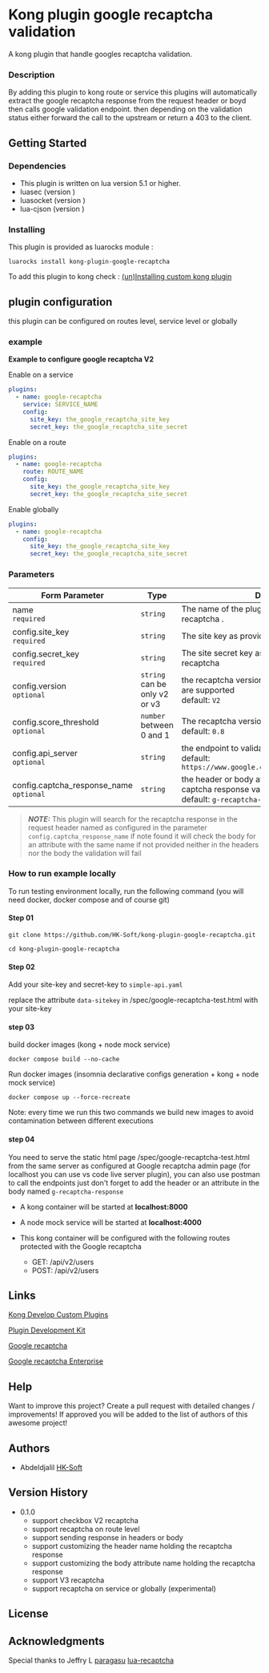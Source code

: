 # Kong plugin google recaptcha validation

A kong plugin that handle googles recaptcha validation.

### Description

By adding this plugin to kong route or service this plugins will automatically extract the google recaptcha response
from the request header or boyd then calls google validation endpoint. then depending on the validation status either
forward the call to the upstream or return a 403 to the client.

## Getting Started

### Dependencies

* This plugin is written on lua version 5.1 or higher.
* luasec (version )
* luasocket (version )
* lua-cjson (version )

### Installing

This plugin is provided as luarocks module :

```shell
luarocks install kong-plugin-google-recaptcha
```

To add this plugin to kong
check : [(un)Installing custom kong plugin](https://docs.konghq.com/gateway/latest/plugin-development/distribution/)

## plugin configuration

this plugin can be configured on routes level, service level or globally

### example

**Example to configure google recaptcha V2**

Enable on a service

```yaml
plugins:
  - name: google-recaptcha
    service: SERVICE_NAME
    config:
      site_key: the_google_recaptcha_site_key
      secret_key: the_google_recaptcha_site_secret
```

Enable on a route

```yaml
plugins:
  - name: google-recaptcha
    route: ROUTE_NAME
    config:
      site_key: the_google_recaptcha_site_key
      secret_key: the_google_recaptcha_site_secret
```

Enable globally

```yaml
plugins:
  - name: google-recaptcha
    config:
      site_key: the_google_recaptcha_site_key
      secret_key: the_google_recaptcha_site_secret
```

### Parameters

| Form Parameter                                  | Type                                | Description                                                                                                   |
|-------------------------------------------------|-------------------------------------|---------------------------------------------------------------------------------------------------------------|
| name <br/>  `required`                          | `string`                            | The name of the plugin, in this case google-recaptcha .                                                       |
| config.site_key <br/>  `required`               | `string`                            | The site key as provided by google recaptcha                                                                  |
| config.secret_key <br/>  `required`             | `string`                            | The site secret key as provided by google recaptcha                                                           |                                                      |
| config.version <br/>  `optional`                | `string` <br/> can be only v2 or v3 | the recaptcha version (only V2 checkbox and V3 are supported  <br/> default: `V2`                             |
| config.score_threshold <br/>  `optional`        | `number` <br/> between 0 and 1      | The recaptcha version 3 score threshold  <br/> default: `0.8`                                                  |
| config.api_server <br/>   `optional`            | `string`                            | the endpoint to validate the response  <br/> default: `https://www.google.com/recaptcha/api/siteverify`       |
| config.captcha_response_name <br/>   `optional` | `string`                            | the header or body attribute name used to hold the captcha response value <br/> default: `g-recaptcha-response` |

> **_NOTE:_**  This plugin will search for the recaptcha response in the request header named as configured in the
> parameter `config.captcha_response_name` if note found it will check the body for an attribute with the same name if
> not
> provided neither in the headers nor the body the validation will fail

### How to run example locally

To run testing environment locally, run the following command (you will need docker, docker compose and of course git)

#### Step 01

```shell
git clone https://github.com/HK-Soft/kong-plugin-google-recaptcha.git
```

```shell
cd kong-plugin-google-recaptcha
```

#### Step 02

Add your site-key and secret-key to `simple-api.yaml`

replace the attribute `data-sitekey` in /spec/google-recaptcha-test.html with your site-key

#### step 03

build docker images (kong + node mock service)

```shell
docker compose build --no-cache
```

Run docker images (insomnia declarative configs generation + kong + node mock service)

```shell
docker compose up --force-recreate
```

Note: every time we run this two commands we build new images to avoid contamination between different executions

#### step 04

You need to serve the static html page /spec/google-recaptcha-test.html from the same server as configured at Google
recaptcha admin page (for localhost you can use vs code live server plugin), you can also use postman to call the
endpoints just don't forget to add the header or an attribute in the body named  `g-recaptcha-response`

- A kong container will be started at **localhost:8000**

- A node mock service will be started at **localhost:4000**

- This kong container will be configured with the following routes protected with the Google recaptcha
    - GET: /api/v2/users
    - POST: /api/v2/users

## Links

[Kong Develop Custom Plugins](https://docs.konghq.com/gateway/latest/plugin-development/)

[Plugin Development Kit](https://docs.konghq.com/gateway/3.0.x/plugin-development/pdk/)

[Google recaptcha](https://www.google.com/recaptcha/admin)

[Google recaptcha Enterprise](https://console.cloud.google.com/marketplace/product/google/recaptchaenterprise.googleapis.com)

## Help

Want to improve this project? Create a pull request with detailed changes / improvements! If approved you will be added
to the list of authors of this awesome project!

## Authors

* Abdeldjalil [HK-Soft](https://github.com/HK-Soft)

## Version History

* 0.1.0
    * support checkbox V2 recaptcha
    * support recaptcha on route level
    * support sending response in headers or body
    * support customizing the header name holding the recaptcha response
    * support customizing the body attribute name holding the recaptcha response
    * support V3 recaptcha
    * support recaptcha on service or globally (experimental)

## License

## Acknowledgments

Special thanks to Jeffry
L [paragasu](https://github.com/paragasu) [lua-recaptcha](https://github.com/paragasu/lua-recaptcha)

